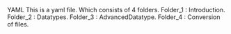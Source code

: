 YAML
This is a yaml file.
Which consists of 4 folders.
Folder_1 : Introduction.
Folder_2 : Datatypes.
Folder_3 : AdvancedDatatype.
Folder_4 : Conversion of files.
